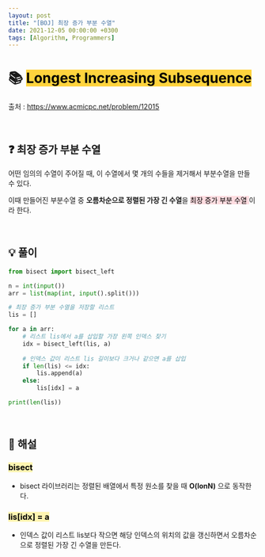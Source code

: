 ```yaml
---
layout: post
title: "[BOJ] 최장 증가 부분 수열"
date: 2021-12-05 00:00:00 +0300
tags: [Algorithm, Programmers]
---
```


# 📚 <mark style='background-color: #ffd33d'> Longest Increasing Subsequence </mark>

출처 : https://www.acmicpc.net/problem/12015

<br>

## ❓ 최장 증가 부분 수열

어떤 임의의 수열이 주어질 때, 이 수열에서 몇 개의 수들을 제거해서 부분수열을 만들 수 있다.

이때 만들어진 부분수열 중 **오름차순으로 정렬된 가장 긴 수열**을 <mark style='background-color: #ffdce0'> 최장 증가 부분 수열 </mark> 이라 한다.


<br>

## 💡 풀이
```python
from bisect import bisect_left

n = int(input())
arr = list(map(int, input().split()))

# 최장 증가 부분 수열을 저장할 리스트
lis = []

for a in arr:
    # 리스트 lis에서 a를 삽입할 가장 왼쪽 인덱스 찾기
    idx = bisect_left(lis, a)
    
    # 인덱스 값이 리스트 lis 길이보다 크거나 같으면 a를 삽입
    if len(lis) <= idx:
        lis.append(a)
    else:
        lis[idx] = a

print(len(lis))
```

<br>

## 📝 해설
### <mark style='background-color: #fff5b1'> bisect </mark>
- bisect 라이브러리는 정렬된 배열에서 특정 원소를 찾을 때 **O(lonN)** 으로 동작한다.
### <mark style='background-color: #fff5b1'> lis[idx] = a </mark>
- 인덱스 값이 리스트 lis보다 작으면 해당 인덱스의 위치의 값을 갱신하면서 오름차순으로 정렬된 가장 긴 수열을 만든다.

<br>
